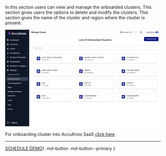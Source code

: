 
 In this section users can view and manage the onboarded clusters. This section gives users the options to delete and modify the clusters. This section gives the name of the cluster and region where the cluster is present.

![](/saas/images/manage-cluster-1.jpg)

 For onboarding cluster into AccuKnox SaaS [click here](./../getting-started/cluster-onboarding.md)

 - - - 
[SCHEDULE DEMO](https://www.accuknox.com/contact-us){ .md-button .md-button--primary }